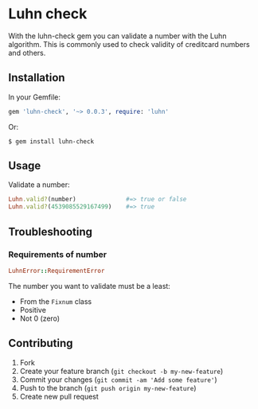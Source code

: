 # Luhn check

With the luhn-check gem you can validate a number with the Luhn algorithm.
This is commonly used to check validity of creditcard numbers and others.

## Installation

In your Gemfile:

```ruby
gem 'luhn-check', '~> 0.0.3', require: 'luhn'
```

Or:

    $ gem install luhn-check

## Usage

Validate a number:

```ruby
Luhn.valid?(number)              #=> true or false
Luhn.valid?(4539085529167499)    #=> true
```

## Troubleshooting

### Requirements of number
```ruby
LuhnError::RequirementError
```

The number you want to validate must be a least:

* From the `Fixnum` class
* Positive
* Not 0 (zero)

## Contributing
1. Fork
2. Create your feature branch (`git checkout -b my-new-feature`)
3. Commit your changes (`git commit -am 'Add some feature'`)
4. Push to the branch (`git push origin my-new-feature`)
5. Create new pull request
